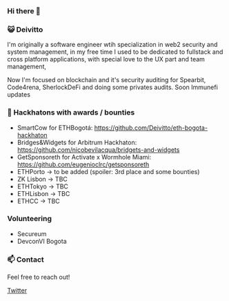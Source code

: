 ### Hi there 👋

### 😺 Deivitto
I'm originally a software engineer wtih specialization in web2 security and system management, in my free time I used to be dedicated to fullstack and cross platform applications, with special love to the UX part and team management, 

Now I'm focused on blockchain and it's security auditing for Spearbit, Code4rena, SherlockDeFi and doing some privates audits. Soon Immunefi updates

### 👨 Hackhatons with awards / bounties
- SmartCow for ETHBogotá: https://github.com/Deivitto/eth-bogota-hackhaton
- Bridges&Widgets for Arbitrum Hackhaton: https://github.com/nicobevilacqua/bridgets-and-widgets
- GetSponsoreth for Activate x Wormhole Miami: https://github.com/eugenioclrc/getsponsoreth
- ETHPorto -> to be added (spoiler: 3rd place and some bounties)
- ZK Lisbon -> TBC
- ETHTokyo -> TBC
- ETHLisbon -> TBC
- ETHCC -> TBC

### Volunteering
- Secureum
- DevconVI Bogota

### 📫 Contact
Feel free to reach out!

[Twitter](https://twitter.com/Deivitto)
